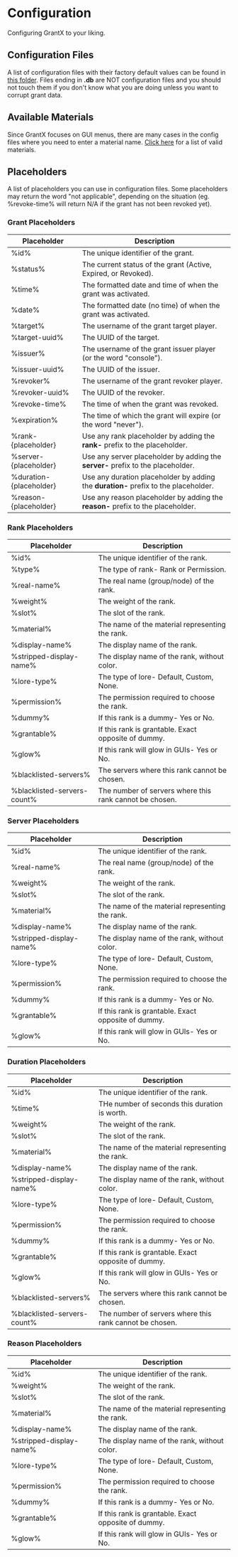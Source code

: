# Configuration
Configuring GrantX to your liking.

## Configuration Files
A list of configuration files with their factory default values can be found in [this folder](https://github.com/Demeng7215/GrantX-Wiki/tree/master/configs). Files ending in **.db** are NOT configuration files and you should not touch them if you don't know what you are doing unless you want to corrupt grant data.

## Available Materials
Since GrantX focuses on GUI menus, there are many cases in the config files where you need to enter a material name. [Click here](https://github.com/Demeng7215/GrantX-Wiki/blob/master/Available%20Materials.java) for a list of valid materials.

## Placeholders
A list of placeholders you can use in configuration files. Some placeholders may return the word "not applicable", depending on the situation (eg. %revoke-time% will return N/A if the grant has not been revoked yet).

### Grant Placeholders
| Placeholder | Description |
|-------------|----------------------------------------------------------------|
| %id% | The unique identifier of the grant. |
| %status% | The current status of the grant (Active, Expired, or Revoked). |
| %time% | The formatted date and time of when the grant was activated. |
| %date% | The formatted date (no time) of when the grant was activated. |
| %target% | The username of the grant target player. |
| %target-uuid% | The UUID of the target. |
| %issuer% | The username of the grant issuer player (or the word "console"). |
| %issuer-uuid% | The UUID of the issuer. |
| %revoker% | The username of the grant revoker player. |
| %revoker-uuid% | The UUID of the revoker. |
| %revoke-time% | The time of when the grant was revoked. |
| %expiration% | The time of which the grant will expire (or the word "never"). |
| %rank-{placeholder} | Use any rank placeholder by adding the **rank-** prefix to the placeholder. |
| %server-{placeholder} | Use any server placeholder by adding the **server-** prefix to the placeholder. |
| %duration-{placeholder} | Use any duration placeholder by adding the **duration-** prefix to the placeholder. |
| %reason-{placeholder} | Use any reason placeholder by adding the **reason-** prefix to the placeholder. |

### Rank Placeholders 
| Placeholder | Description |
|-------------|----------------------------------------------------------------|
| %id% | The unique identifier of the rank. |
| %type% | The type of rank- Rank or Permission. |
| %real-name% | The real name (group/node) of the rank. |
| %weight% | The weight of the rank. |
| %slot% | The slot of the rank. |
| %material% | The name of the material representing the rank. |
| %display-name% | The display name of the rank. |
| %stripped-display-name% | The display name of the rank, without color. |
| %lore-type% | The type of lore- Default, Custom, None.
| %permission% | The permission required to choose the rank. |
| %dummy% | If this rank is a dummy- Yes or No. |
| %grantable% | If this rank is grantable. Exact opposite of dummy. |
| %glow% | If this rank will glow in GUIs- Yes or No. |
| %blacklisted-servers% | The servers where this rank cannot be chosen. |
| %blacklisted-servers-count% | The number of servers where this rank cannot be chosen. |

### Server Placeholders 
| Placeholder | Description |
|-------------|----------------------------------------------------------------|
| %id% | The unique identifier of the rank. |
| %real-name% | The real name (group/node) of the rank. |
| %weight% | The weight of the rank. |
| %slot% | The slot of the rank. |
| %material% | The name of the material representing the rank. |
| %display-name% | The display name of the rank. |
| %stripped-display-name% | The display name of the rank, without color. |
| %lore-type% | The type of lore- Default, Custom, None.
| %permission% | The permission required to choose the rank. |
| %dummy% | If this rank is a dummy- Yes or No. |
| %grantable% | If this rank is grantable. Exact opposite of dummy. |
| %glow% | If this rank will glow in GUIs- Yes or No. |

### Duration Placeholders 
| Placeholder | Description |
|-------------|----------------------------------------------------------------|
| %id% | The unique identifier of the rank. |
| %time% | THe number of seconds this duration is worth. |
| %weight% | The weight of the rank. |
| %slot% | The slot of the rank. |
| %material% | The name of the material representing the rank. |
| %display-name% | The display name of the rank. |
| %stripped-display-name% | The display name of the rank, without color. |
| %lore-type% | The type of lore- Default, Custom, None.
| %permission% | The permission required to choose the rank. |
| %dummy% | If this rank is a dummy- Yes or No. |
| %grantable% | If this rank is grantable. Exact opposite of dummy. |
| %glow% | If this rank will glow in GUIs- Yes or No. |
| %blacklisted-servers% | The servers where this rank cannot be chosen. |
| %blacklisted-servers-count% | The number of servers where this rank cannot be chosen. |

### Reason Placeholders 
| Placeholder | Description |
|-------------|----------------------------------------------------------------|
| %id% | The unique identifier of the rank. |
| %weight% | The weight of the rank. |
| %slot% | The slot of the rank. |
| %material% | The name of the material representing the rank. |
| %display-name% | The display name of the rank. |
| %stripped-display-name% | The display name of the rank, without color. |
| %lore-type% | The type of lore- Default, Custom, None.
| %permission% | The permission required to choose the rank. |
| %dummy% | If this rank is a dummy- Yes or No. |
| %grantable% | If this rank is grantable. Exact opposite of dummy. |
| %glow% | If this rank will glow in GUIs- Yes or No. |
